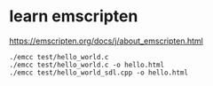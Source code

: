 # learn emscripten

https://emscripten.org/docs/j/about_emscripten.html

```
./emcc test/hello_world.c
./emcc test/hello_world.c -o hello.html
./emcc test/hello_world_sdl.cpp -o hello.html
```
